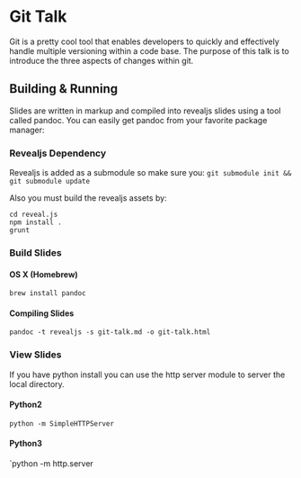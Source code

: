 # Git Talk

Git is a pretty cool tool that enables developers to quickly and effectively
handle multiple versioning within a code base. The purpose of this talk is to
introduce the three aspects of changes within git.

## Building & Running 

Slides are written in markup and compiled into revealjs slides using a tool
called pandoc. You can easily get pandoc from your favorite package manager:

### Revealjs Dependency

Revealjs is added as a submodule so make sure you:
`git submodule init && git submodule update`

Also you must build the revealjs assets by: 

```
cd reveal.js
npm install .
grunt
```

### Build Slides

#### OS X (Homebrew)
`brew install pandoc`

#### Compiling Slides
`pandoc -t revealjs -s git-talk.md -o git-talk.html`


### View Slides

If you have python install you can use the http server module to server the
local directory.

#### Python2
`python -m SimpleHTTPServer`

#### Python3
`python -m http.server

